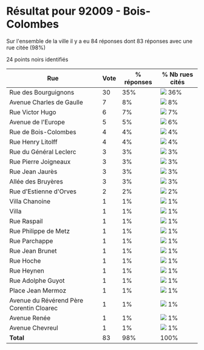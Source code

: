 # Résultat pour 92009 - Bois-Colombes

Sur l'ensemble de la ville il y a eu 84 réponses dont 83 réponses avec une rue citée (98%)

24 points noirs identifiés

| Rue | Vote | % réponses | % Nb rues cités|
|-----|------|------------|----------------|
| Rue des Bourguignons | 30 | 35% | <img src="../../img/bar_36.gif" />&nbsp;36%|
| Avenue Charles de Gaulle | 7 | 8% | <img src="../../img/bar_8.gif" />&nbsp;8%|
| Rue Victor Hugo | 6 | 7% | <img src="../../img/bar_7.gif" />&nbsp;7%|
| Avenue de l'Europe | 5 | 5% | <img src="../../img/bar_6.gif" />&nbsp;6%|
| Rue de Bois-Colombes | 4 | 4% | <img src="../../img/bar_4.gif" />&nbsp;4%|
| Rue Henry Litolff | 4 | 4% | <img src="../../img/bar_4.gif" />&nbsp;4%|
| Rue du Général Leclerc | 3 | 3% | <img src="../../img/bar_3.gif" />&nbsp;3%|
| Rue Pierre Joigneaux | 3 | 3% | <img src="../../img/bar_3.gif" />&nbsp;3%|
| Rue Jean Jaurès | 3 | 3% | <img src="../../img/bar_3.gif" />&nbsp;3%|
| Allée des Bruyères | 3 | 3% | <img src="../../img/bar_3.gif" />&nbsp;3%|
| Rue d'Estienne d'Orves | 2 | 2% | <img src="../../img/bar_2.gif" />&nbsp;2%|
| Villa Chanoine | 1 | 1% | <img src="../../img/bar_1.gif" />&nbsp;1%|
| Villa | 1 | 1% | <img src="../../img/bar_1.gif" />&nbsp;1%|
| Rue Raspail | 1 | 1% | <img src="../../img/bar_1.gif" />&nbsp;1%|
| Rue Philippe de Metz | 1 | 1% | <img src="../../img/bar_1.gif" />&nbsp;1%|
| Rue Parchappe | 1 | 1% | <img src="../../img/bar_1.gif" />&nbsp;1%|
| Rue Jean Brunet | 1 | 1% | <img src="../../img/bar_1.gif" />&nbsp;1%|
| Rue Hoche | 1 | 1% | <img src="../../img/bar_1.gif" />&nbsp;1%|
| Rue Heynen | 1 | 1% | <img src="../../img/bar_1.gif" />&nbsp;1%|
| Rue Adolphe Guyot | 1 | 1% | <img src="../../img/bar_1.gif" />&nbsp;1%|
| Place Jean Mermoz | 1 | 1% | <img src="../../img/bar_1.gif" />&nbsp;1%|
| Avenue du Révérend Père Corentin Cloarec | 1 | 1% | <img src="../../img/bar_1.gif" />&nbsp;1%|
| Avenue Renée | 1 | 1% | <img src="../../img/bar_1.gif" />&nbsp;1%|
| Avenue Chevreul | 1 | 1% | <img src="../../img/bar_1.gif" />&nbsp;1%|
| **Total** | 83 | 98% | 100%|
